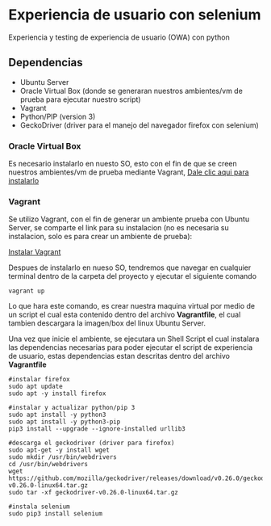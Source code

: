 # Experiencia de usuario con selenium
Experiencia y testing de experiencia de usuario (OWA) con python

## Dependencias 
* Ubuntu Server
* Oracle Virtual Box (donde se generaran nuestros ambientes/vm de prueba para ejecutar nuestro script)
* Vagrant
* Python/PIP (version 3)
* GeckoDriver (driver para el manejo del navegador firefox con selenium)

### Oracle Virtual Box
Es necesario instalarlo en nuesto SO, esto con el fin de que se creen nuestros ambientes/vm de prueba mediante Vagrant, [Dale clic aqui para instalarlo](https://www.virtualbox.org/wiki/Downloads "Oracle Virtual Box's Download page")

### Vagrant
Se utilizo Vagrant, con el fin de generar un ambiente prueba con Ubuntu Server, se comparte el link para su instalacion (no es necesaria su instalacion, solo es para crear un ambiente de prueba):

[Instalar Vagrant](https://www.vagrantup.com/downloads.html "Vagrant's Download page")

Despues de instalarlo en nueso SO, tendremos que navegar en cualquier terminal dentro de la carpeta del proyecto y ejecutar el siguiente comando

```
vagrant up
```

Lo que hara este comando, es crear nuestra maquina virtual por medio de un script el cual esta contenido dentro del archivo **Vagrantfile**, el cual tambien descargara la imagen/box del linux Ubuntu Server.

Una vez que inicie el ambiente, se ejecutara un Shell Script el cual instalara las dependencias necesarias para poder ejecutar el script de experiencia de usuario, estas dependencias estan descritas dentro del archivo **Vagrantfile**

```
#instalar firefox
sudo apt update
sudo apt -y install firefox

#instalar y actualizar python/pip 3
sudo apt install -y python3
sudo apt install -y python3-pip
pip3 install --upgrade --ignore-installed urllib3

#descarga el geckodriver (driver para firefox)
sudo apt-get -y install wget
sudo mkdir /usr/bin/webdrivers
cd /usr/bin/webdrivers
wget https://github.com/mozilla/geckodriver/releases/download/v0.26.0/geckodriver-v0.26.0-linux64.tar.gz
sudo tar -xf geckodriver-v0.26.0-linux64.tar.gz

#instala selenium 
sudo pip3 install selenium

```
